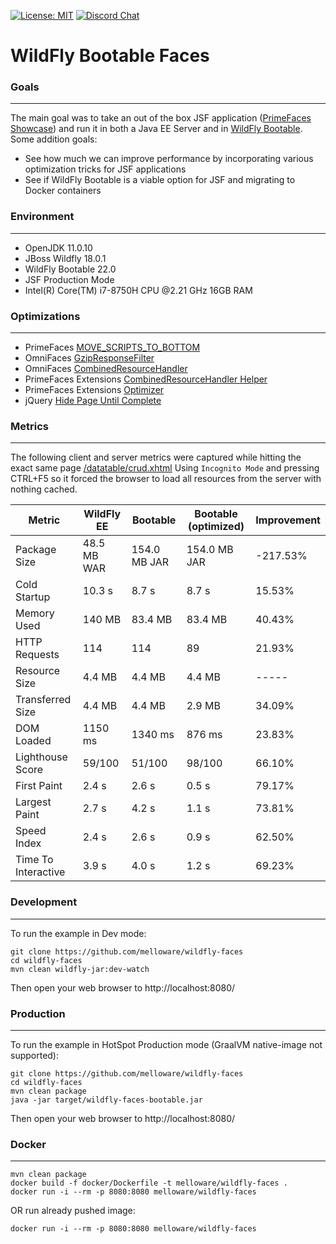 [![License: MIT](https://img.shields.io/badge/License-MIT-yellow.svg)](https://opensource.org/licenses/MIT)
[![Discord Chat](https://img.shields.io/discord/591914197219016707.svg?color=7289da&label=chat&logo=discord&style=flat-square)](https://discord.gg/gzKFYnpmCY)

WildFly Bootable Faces
==========================

### Goals
***
The main goal was to take an out of the box JSF application ([PrimeFaces Showcase](https://github.com/primefaces/primefaces-showcase)) 
and run it in both a Java EE Server and in [WildFly Bootable](https://docs.wildfly.org/bootablejar/#_package). 
Some addition goals:
- See how much we can improve performance by incorporating various optimization tricks for JSF applications
- See if WildFly Bootable is a viable option for JSF and migrating to Docker containers

### Environment
***
- OpenJDK 11.0.10
- JBoss Wildfly 18.0.1
- WildFly Bootable 22.0
- JSF Production Mode
- Intel(R) Core(TM) i7-8750H CPU @2.21 GHz 16GB RAM

### Optimizations
***
- PrimeFaces [MOVE_SCRIPTS_TO_BOTTOM](https://primefaces.github.io/primefaces/10_0_0/#/gettingstarted/configuration?id=configuration)
- OmniFaces [GzipResponseFilter](https://showcase.omnifaces.org/filters/GzipResponseFilter)
- OmniFaces [CombinedResourceHandler](https://showcase.omnifaces.org/resourcehandlers/CombinedResourceHandler)
- PrimeFaces Extensions [CombinedResourceHandler Helper](https://github.com/primefaces-extensions/primefaces-extensions/issues/293) 
- PrimeFaces Extensions [Optimizer](https://github.com/primefaces-extensions/resources-optimizer-maven-plugin)
- jQuery [Hide Page Until Complete](https://stackoverflow.com/questions/9550760/hide-page-until-everything-is-loaded-advanced/28129691#28129691)

### Metrics
***
The following client and server metrics were captured while hitting the exact same page [/datatable/crud.xhtml](https://www.primefaces.org/showcase/ui/data/datatable/crud.xhtml)
Using `Incognito Mode` and pressing CTRL+F5 so it forced the browser to load all resources from the server with nothing cached.

Metric                |  WildFly EE | Bootable       | Bootable (optimized) | Improvement |
----------------------| ----------  | ---------------| --------------------|-------------|
Package Size          | 48.5 MB WAR | 154.0 MB JAR   | 154.0 MB JAR        | -217.53%    |
Cold Startup          | 10.3 s      | 8.7 s          | 8.7 s               | 15.53%      |
Memory Used           | 140 MB      | 83.4 MB        | 83.4 MB             | 40.43%      |
HTTP Requests         | 114         | 114            | 89                  | 21.93%      |
Resource Size         | 4.4 MB      | 4.4 MB         | 4.4 MB              | -----       |
Transferred Size      | 4.4 MB      | 4.4 MB         | 2.9 MB              | 34.09%      |
DOM Loaded            | 1150 ms     | 1340 ms        | 876 ms              | 23.83%      |
Lighthouse Score      | 59/100      | 51/100         | 98/100              | 66.10%      |
First Paint           | 2.4 s       | 2.6 s          | 0.5 s               | 79.17%      |
Largest Paint         | 2.7 s       | 4.2 s          | 1.1 s               | 73.81%      |
Speed Index           | 2.4 s       | 2.6 s          | 0.9 s               | 62.50%      |
Time To Interactive   | 3.9 s       | 4.0 s          | 1.2 s               | 69.23%      |


### Development

***
To run the example in Dev mode:

```
git clone https://github.com/melloware/wildfly-faces
cd wildfly-faces
mvn clean wildfly-jar:dev-watch
```

Then open your web browser to http://localhost:8080/

### Production

***
To run the example in HotSpot Production mode (GraalVM native-image not supported):

```
git clone https://github.com/melloware/wildfly-faces
cd wildfly-faces
mvn clean package
java -jar target/wildfly-faces-bootable.jar
```

Then open your web browser to http://localhost:8080/


### Docker

***
```
mvn clean package
docker build -f docker/Dockerfile -t melloware/wildfly-faces . 
docker run -i --rm -p 8080:8080 melloware/wildfly-faces
```

OR run already pushed image:
```
docker run -i --rm -p 8080:8080 melloware/wildfly-faces